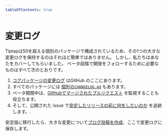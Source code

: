 ```yaml
---
tableOfContents: true
---
```


# 変更ログ

<!-- Tiptap consists of more than 50 separate packages, so it’s not that easy to keep that one big changelog. We got you covered though. Here is everything you need to follow the development during the beta phase: -->

Tiptapは50を超える個別のパッケージで構成されているため、その1つの大きな変更ログを保持するのはそれほど簡単ではありません。 しかし、私たちはあなたをカバーしてもらいました。 ベータ段階で開発をフォローするために必要なものはすべて次のとおりです。

1. [コアパッケージの変更ログ](https://github.com/ueberdosis/tiptap/blob/main/packages/core/CHANGELOG.md) はGitHub のここにあります。
2. すべてのパッケージには [個別の`CHANGELOG.md`](https://github.com/ueberdosis/tiptap/blob/main/packages) もあります。
3. ベータ期間中は、[GitHubでマージされたプルリクエスト](https://github.com/ueberdosis/tiptap/pulls?q=is%3Apr+is%3Aclosed) を監視することも役立ちます。
4. そして、公開された issue で[安定したリリースの前に何をしたいのか](https://github.com/ueberdosis/tiptap/issues/2087)  を追跡します。.

<!-- Once we’re transitioning to a stable version, [we’ll write blog posts](/blog) about bigger changes and keep them in a changelog here. -->

安定版に移行したら、大きな変更について[ブログ投稿を作成](/blog)、ここで変更ログに保存します。